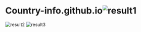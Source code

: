 # Country-info.github.io![result1](https://user-images.githubusercontent.com/105379712/193558644-cc4dff17-efee-47e4-a5f4-ce330685a437.PNG)
![result2](https://user-images.githubusercontent.com/105379712/193558665-bfcda796-fb3c-4821-9f55-e20ba79c0992.PNG)
![result3](https://user-images.githubusercontent.com/105379712/193558697-6366f832-e5e0-479a-b205-9050284d6f3c.PNG)
